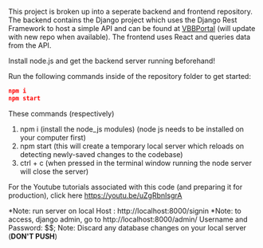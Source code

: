 This project is broken up into a seperate backend and frontend repository. The backend contains the Django project which uses the Django Rest Framework to host a simple API and can be found at [VBBPortal](https://github.com/VilllageBookBuilders/VBBPortal) (will update with new repo when available). The frontend uses React and queries data from the API.

Install node.js and get the backend server running beforehand!

Run the following commands inside of the repository folder to get started:

```json
npm i
npm start
```

These commands (respectively)

1. npm i (install the node_js modules) (node js needs to be installed on your computer first)
2. npm start (this will create a temporary local server which reloads on detecting newly-saved changes to the codebase)
3. ctrl + c (when pressed in the terminal window running the node server will close the server)

For the Youtube tutorials associated with this code (and preparing it for production), click here https://youtu.be/uZgRbnIsgrA

*Note: run server on local Host : http://localhost:8000/signin
*Note: to access, django admin, go to http://localhost:8000/admin/
Username and Password: \$\$;
Note: Discard any database changes on your local server (**DON'T PUSH**)
